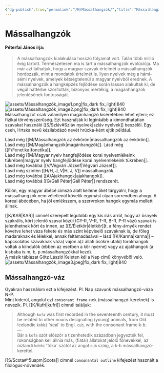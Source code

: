 ```yaml
---
{"dg-publish":true,"permalink":"/M/Mássalhangzók/","title":"Mássalhangzók","tags":["Englishtexttranslated"],"created":"2024-04-28T20:59","updated":"2025-09-21T22:05"}
---
```



# Mássalhangzók

#### Péterfai János írja:

> A mássalhangzók kialakulása hosszú folyamat volt. Talán több millió évig tartott. Természetesen ma is tart a mássalhangzók evolúciója. Ma már azt láthatjuk, hogy a magyar szavak értelmét a mássalhangzók hordozzák, mint a mondatok értelmét is. Ilyen nyelvek még a hámi-sémi nyelvek, amelyek kétségtelenül a magyar nyelvből erednek. A mássalhangzók a hangképzés fejlődése során lassan alakultak ki, de végül háttérbe szorították, bizonyos mértékig, a magánhangzók jelentésének fontosságát.  

![assets/Mássalhangzók_image1.png|fix_dark fix_light|840](/img/user/M/assets/M%C3%A1ssalhangz%C3%B3k_image1.png)  
![assets/Mássalhangzók_image2.png|fix_dark fix_light|840](/img/user/M/assets/M%C3%A1ssalhangz%C3%B3k_image2.png)  
Mássalhangzót csak valamilyen magánhangzó kíséretében lehet ejteni; ez fizikai törvényszerűség. Ezt használják ki leginkább a kimondhatatlan szavakat használó [[S/Szláv#Szláv nyelvek\|szláv nyelvek]] beszélői. Egy cseh, Hrtska nevű kézilabdázó nevét hrücka-ként ejtik például.  

Lásd még [[M/Mássalhangzók az évkörön\|mássalhangzók az évkörön]].  
Lásd még [[M/Magánhangzók\|magánhangzók]]. Lásd még [[F/Fonetika\|fonetika]].  
Lásd még [[M/Magyar nyelv hangfejlődése korai nyelvemlékeink tükrében\|magyar nyelv hangfejlődése korai nyelvemlékeink tükrében]].  
Lásd még továbbá [[V/Végvári József\|Végvári József]].  
Lásd még szintén [[H/H, J, V\|H, J, V]] mássalhangzók.  
Lásd még továbbá [[A/Ajakhangok\|ajakhangok]].  
Lásd még továbbá [[G/Gáll Péter\|Gáll Péter]] rendszerét.  

Külön, egy magyar ábécé címszó alatt kellene őket tárgyalni, hogy a mássalhangzók nem véletlenül követik egymást olyan sorrendben ahogy. A koreai ábécében, ha jól emlékszem, a szervrokon hangok egymás mellett állnak.  

[[K/KAR\|KAR]] címnél szerepelt legutóbb egy kis írás arról, hogy az ősnyelv szakrális, kört jelentő szavai közül (GY-R, V-R, T-R, B-R, P-R vázú szavak is jelenthetnek kört és innen, az [[E/Életkör\|életkör]]t, a fény-árnyék rendet követve lehet váza fekete és más színt képviselő szavaknak is, de főleg madaraknak és lélekkel, annak feltámadásával – lásd [[K/Karma\|karma]] – kapcsolatos szavaknak váza) vajon a(z állati ősökre utaló) torokhangok voltak a kiindulók (ebben az esetben a kör nyerne) vagy az ajakhangok (a kisbaba is m, b, p mássalhangzókkal kezd).  
A másik táblázat Götz László Keleten kél a Nap című könyvéből való.  
![assets/Mássalhangzók_image3.jpeg|fix_dark fix_light|840](/img/user/M/assets/M%C3%A1ssalhangz%C3%B3k_image3.jpeg)  

## Mássalhangzó-váz

Gyakran használom ezt a kifejezést. Pl. Nap szavunk mássalhangzó-váza N-P.  
Mint kiderül, angolul ezt `consonant frame`-nek (mássalhangzó-keretnek) is nevezik. Pl. [[K/Kufri\|kufri]] címnél találjuk:  
> Although `kofa` was first recorded in the seventeenth century, it must be related to other nouns designating (young) animals, from Old Icelandic `kobbi` 'seal' to Engl. `cub`, with the consonant frame k-b.  
> —  
> Bár a `kofa` szót először a tizenhetedik században jegyezték fel, rokonságban kell állnia más, (fiatal) állatokat jelölő főnevekkel, az óizlandi `kobbi` 'fóka' szótól az angol `cub` szóig, a k-b mássalhangzó-kerettel.

[[S/Scota#^5uapm\|Scota]] címnél `consonantal outline` kifejezést használt a filológus-növendék.  